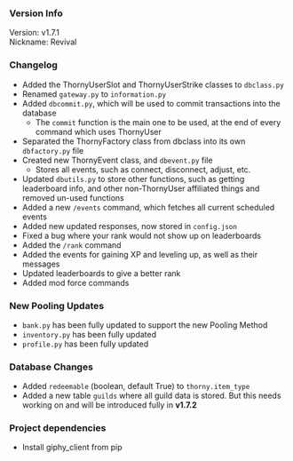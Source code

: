 ### Version Info
Version: v1.7.1  
Nickname: Revival 

### Changelog

* Added the ThornyUserSlot and ThornyUserStrike classes to `dbclass.py`
* Renamed `gateway.py` to `information.py`
* Added `dbcommit.py`, which will be used to commit transactions into the database
  * The `commit` function is the main one to be used, at the end of every command which uses ThornyUser
* Separated the ThornyFactory class from dbclass into its own `dbfactory.py` file
* Created new ThornyEvent class, and `dbevent.py` file
  * Stores all events, such as connect, disconnect, adjust, etc.
* Updated `dbutils.py` to store other functions, such as getting leaderboard info,
and other non-ThornyUser affiliated things and removed un-used functions
* Added a new `/events` command, which fetches all current scheduled events
* Added new updated responses, now stored in `config.json`
* Fixed a bug where your rank would not show up on leaderboards
* Added the `/rank` command
* Added the events for gaining XP and leveling up, as well as their messages
* Updated leaderboards to give a better rank
* Added mod force commands

### New Pooling Updates
* `bank.py` has been fully updated to support the new Pooling Method
* `inventory.py` has been fully updated
* `profile.py` has been fully updated

### Database Changes
* Added `redeemable` (boolean, default True) to `thorny.item_type`
* Added a new table `guilds` where all guild data is stored. 
But this needs working on and will be introduced fully in **v1.7.2**

### Project dependencies
* Install giphy_client from pip